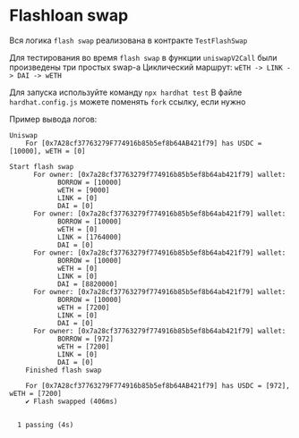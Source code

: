 # Flashloan swap

Вся логика ```flash swap``` реализована в контракте ```TestFlashSwap```

Для тестирования во время ```flash swap``` в функции ```uniswapV2Call``` были произведены три простых swap-а
Циклический маршрут: ```wETH -> LINK -> DAI -> wETH```

Для запуска используйте команду ```npx hardhat test```
В файле ```hardhat.config.js``` можете поменять ```fork``` ссылку, если нужно

Пример вывода логов:

```
Uniswap
    For [0x7A28cf37763279F774916b85b5ef8b64AB421f79] has USDC = [10000], wETH = [0]
    
Start flash swap
      For owner: [0x7a28cf37763279f774916b85b5ef8b64ab421f79] wallet:
            BORROW = [10000]
            wETH = [9000]
            LINK = [0]
            DAI = [0]
      For owner: [0x7a28cf37763279f774916b85b5ef8b64ab421f79] wallet:
            BORROW = [10000]
            wETH = [0]
            LINK = [1764000]
            DAI = [0]
      For owner: [0x7a28cf37763279f774916b85b5ef8b64ab421f79] wallet:
            BORROW = [10000]
            wETH = [0]
            LINK = [0]
            DAI = [8820000]
      For owner: [0x7a28cf37763279f774916b85b5ef8b64ab421f79] wallet:
            BORROW = [10000]
            wETH = [7200]
            LINK = [0]
            DAI = [0]
      For owner: [0x7a28cf37763279f774916b85b5ef8b64ab421f79] wallet:
            BORROW = [972]
            wETH = [7200]
            LINK = [0]
            DAI = [0]
    Finished flash swap

    For [0x7A28cf37763279F774916b85b5ef8b64AB421f79] has USDC = [972], wETH = [7200]
    ✔ Flash swapped (406ms)


  1 passing (4s)
```